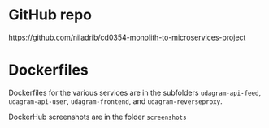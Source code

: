 # GitHub repo
https://github.com/niladrib/cd0354-monolith-to-microservices-project

# Dockerfiles

Dockerfiles for the various services are in the subfolders `udagram-api-feed`, `udagram-api-user`, `udagram-frontend`, and `udagram-reverseproxy`.

DockerHub screenshots are in the folder `screenshots`
